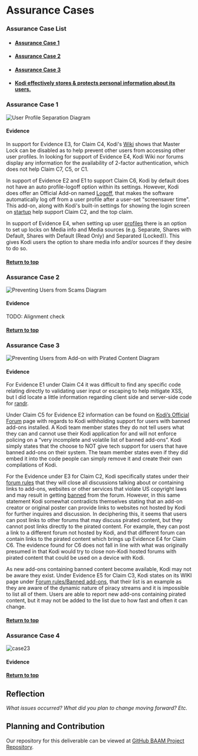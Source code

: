 # Assurance Cases

### Assurance Case List

* #### [Assurance Case 1](#assurance-case-1)

* #### [Assurance Case 2](#assurance-case-2)

* #### [Assurance Case 3](#assurance-case-3)

* #### [Kodi effectively stores & protects personal information about its users.](#assurance-case-4)

### Assurance Case 1
![User Profile Separation Diagram](https://i.imgur.com/ZT82OUa.jpg)

#### Evidence

In support for Evidence E3, for Claim C4, Kodi's [Wiki](https://kodi.wiki/view/Settings/Interface/Master_lock) shows that Master Lock can be disabled as to help prevent other users from accessing other user profiles. In looking for support of Evidence E4, Kodi Wiki nor forums display any information for the availability of 2-factor authentication, which does not help Claim C7, C5, or C1.  

In support of Evidence E2 and E1 to support Claim C6, Kodi by default does not have an auto profile-logoff option within its settings. However, Kodi does offer an Official Add-on named [Logoff](https://kodi.wiki/view/Add-on:Logoff), that makes the software automatically log off from a user profile after a user-set "screensaver time". This add-on, along with Kodi's built-in settings for showing the login screen on [startup](https://kodi.wiki/view/Settings/Profiles#General) help support Claim C2, and the top claim. 

In support of Evidence E4, when setting up user [profiles](https://kodi.wiki/view/Profiles#Specific_profile_settings) there is an option to set up locks on Media info and Media sources (e.g. Separate, Shares with Default, Shares with Default (Read Only) and Separated (Locked)). This gives Kodi users the option to share media info and/or sources if they desire to do so.

#### [Return to top](#assurance-case-list)

### Assurance Case 2
![Preventing Users from Scams Diagram](https://i.imgur.com/IoAYaIk.jpg)

#### Evidence

TODO: Alignment check

#### [Return to top](#assurance-case-list)

### Assurance Case 3
![Preventing Users from Add-on with Pirated Content Diagram](https://i.imgur.com/x9mOGTF.png)

#### Evidence

For Evidence E1 under Claim C4 it was difficult to find any specific code relating directly to validating user input or escaping to help mitigate XSS, but I did locate a little information regarding client side and server-side code for [randr](https://github.com/xbmc/xbmc/blob/master/xbmc-xrandr.c).

Under Claim C5 for Evidence E2 information can be found on [Kodi’s Official Forum]( https://forum.kodi.tv/showthread.php?tid=339438) page with regards to Kodi withholding support for users with banned add-ons installed. A Kodi team member states they do not tell users what they can and cannot use their Kodi application for and will not enforce policing on a “very incomplete and volatile list of banned add-ons”. Kodi simply states that the choose to NOT give tech support for users that have banned add-ons on their system.  The team member states even if they did embed it into the code people can simply remove it and create their own compilations of Kodi.

For the Evidence under E3 for Claim C2, Kodi specifically states under their [forum rules]( https://kodi.wiki/view/Official:Forum_rules) that they will close all discussions talking about or containing links to add-ons, websites or other services that violate US copyright laws and may result in getting [banned]( https://kodi.wiki/view/Official:Forum_rules/Banned_add-ons) from the forum. However, in this same statement Kodi somewhat contradicts themselves stating that an add-on creator or original poster can provide links to websites not hosted by Kodi for further inquires and discussion. In deciphering this, it seems that users can post links to other forums that may discuss pirated content, but they cannot post links directly to the pirated content. For example, they can post a link to a different forum not hosted by Kodi, and that different forum can contain links to the pirated content which brings up Evidence E4 for Claim C6.  The evidence found for C6 does not fall in line with what was originally presumed in that Kodi would try to close non-Kodi hosted forums with pirated content that could be used on a device with Kodi.

As new add-ons containing banned content become available, Kodi may not be aware they exist.  Under Evidence E5 for Claim C3, Kodi states on its WIKI page under [Forum rules/Banned add-ons](https://kodi.wiki/view/Official:Forum_rules/Banned_add-ons), that their list is an example as they are aware of the dynamic nature of piracy streams and it is impossible to list all of them. Users are able to report new add-ons containing pirated content, but it may not be added to the list due to how fast and often it can change.

#### [Return to top](#assurance-case-list)

### Assurance Case 4
![case23](https://user-images.githubusercontent.com/22432070/66625776-4d4fd500-ebbb-11e9-9a29-f5ba86797840.PNG)

#### Evidence

#### [Return to top](#assurance-case-list)

## Reflection

*What issues occurred? What did you plan to change moving forward? Etc.*

## Planning and Contribution

Our repository for this deliverable can be viewed at [GitHub BAAM Project Repository](https://github.com/mroejr/BAAM/milestone/3).


